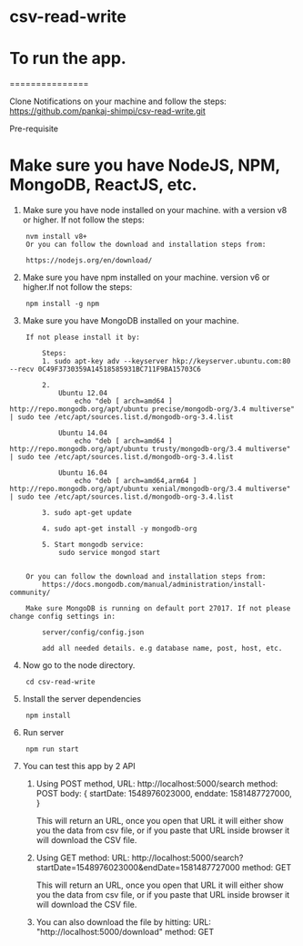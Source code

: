 # csv-read-write

# To run the app.
===============

Clone Notifications on your machine and follow the steps:
https://github.com/pankaj-shimpi/csv-read-write.git

Pre-requisite

# Make sure you have NodeJS, NPM, MongoDB, ReactJS, etc.

1. Make sure you have node installed on your machine. with a version v8 or higher. If not follow the steps:
```
    nvm install v8+
    Or you can follow the download and installation steps from:

    https://nodejs.org/en/download/
```

2. Make sure you have npm installed on your machine. version v6 or higher.If not follow the steps:
```
    npm install -g npm
```

3. Make sure you have MongoDB installed on your machine.
```
    If not please install it by:
        
        Steps:
        1. sudo apt-key adv --keyserver hkp://keyserver.ubuntu.com:80 --recv 0C49F3730359A14518585931BC711F9BA15703C6
        
        2. 
            Ubuntu 12.04
                echo "deb [ arch=amd64 ] http://repo.mongodb.org/apt/ubuntu precise/mongodb-org/3.4 multiverse" | sudo tee /etc/apt/sources.list.d/mongodb-org-3.4.list

            Ubuntu 14.04
                echo "deb [ arch=amd64 ] http://repo.mongodb.org/apt/ubuntu trusty/mongodb-org/3.4 multiverse" | sudo tee /etc/apt/sources.list.d/mongodb-org-3.4.list

            Ubuntu 16.04
                echo "deb [ arch=amd64,arm64 ] http://repo.mongodb.org/apt/ubuntu xenial/mongodb-org/3.4 multiverse" | sudo tee /etc/apt/sources.list.d/mongodb-org-3.4.list
        
        3. sudo apt-get update

        4. sudo apt-get install -y mongodb-org

        5. Start mongodb service: 
            sudo service mongod start
        

    Or you can follow the download and installation steps from:
        https://docs.mongodb.com/manual/administration/install-community/

    Make sure MongoDB is running on default port 27017. If not please change config settings in:
    
        server/config/config.json 

        add all needed details. e.g database name, post, host, etc.
```

4. Now go to the node directory.
```
    cd csv-read-write
```

5. Install the server dependencies
```
    npm install
```

6. Run server
```
    npm run start
```
7. You can test this app by 2 API 

    1. Using POST method, 
        URL: http://localhost:5000/search
        method: POST
        body: {
          startDate: 1548976023000,
          enddate: 1581487727000,
        }

        This will return an URL, once you open that URL it will either show you the data from csv file, or if you paste that URL inside browser it will download the CSV file.

    2. Using GET method:
        URL: http://localhost:5000/search?startDate=1548976023000&endDate=1581487727000
        method: GET

        This will return an URL, once you open that URL it will either show you the data from csv file, or if you paste that URL inside browser it will download the CSV file.

    3. You can also download the file by hitting:
        URL: "http://localhost:5000/download"
        method: GET


